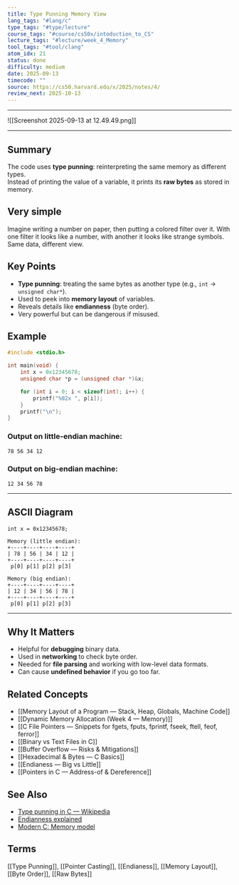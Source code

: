 ```yaml
---
title: Type Punning Memory View
lang_tags: "#lang/c"
type_tags: "#type/lecture"
course_tags: "#course/cs50x/intoduction_to_CS"
lecture_tags: "#lecture/week_4_Memory"
tool_tags: "#tool/clang"
atom_idx: 21
status: done
difficulty: medium
date: 2025-09-13
timecode: ""
source: https://cs50.harvard.edu/x/2025/notes/4/
review_next: 2025-10-13
---
```


---



![[Screenshot 2025-09-13 at 12.49.49.png]]

---

## Summary
The code uses **type punning**: reinterpreting the same memory as different types.  
Instead of printing the value of a variable, it prints its **raw bytes** as stored in memory.

## Very simple
Imagine writing a number on paper, then putting a colored filter over it. With one filter it looks like a number, with another it looks like strange symbols. Same data, different view.

## Key Points
- **Type punning**: treating the same bytes as another type (e.g., `int` → `unsigned char*`).  
- Used to peek into **memory layout** of variables.  
- Reveals details like **endianness** (byte order).  
- Very powerful but can be dangerous if misused.

## Example

```c
#include <stdio.h>

int main(void) {
    int x = 0x12345678;
    unsigned char *p = (unsigned char *)&x;

    for (int i = 0; i < sizeof(int); i++) {
        printf("%02x ", p[i]);
    }
    printf("\n");
}
```

### Output on little-endian machine:
```
78 56 34 12
```

### Output on big-endian machine:
```
12 34 56 78
```

---

## ASCII Diagram

```
int x = 0x12345678;

Memory (little endian):
+----+----+----+----+
| 78 | 56 | 34 | 12 |
+----+----+----+----+
 p[0] p[1] p[2] p[3]

Memory (big endian):
+----+----+----+----+
| 12 | 34 | 56 | 78 |
+----+----+----+----+
 p[0] p[1] p[2] p[3]
```

---

## Why It Matters
- Helpful for **debugging** binary data.  
- Used in **networking** to check byte order.  
- Needed for **file parsing** and working with low-level data formats.  
- Can cause **undefined behavior** if you go too far.

## Related Concepts
- [[Memory Layout of a Program — Stack, Heap, Globals, Machine Code]]  
- [[Dynamic Memory Allocation (Week 4 — Memory)]]  
- [[C File Pointers — Snippets for fgets, fputs, fprintf, fseek, ftell, feof, ferror]]  
- [[Binary vs Text Files in C]]  
- [[Buffer Overflow — Risks & Mitigations]]  
- [[Hexadecimal & Bytes — C Basics]]  
- [[Endianess — Big vs Little]]  
- [[Pointers in C — Address-of & Dereference]]  

## See Also
- [Type punning in C — Wikipedia](https://en.wikipedia.org/wiki/Type_punning)  
- [Endianness explained](https://developer.ibm.com/articles/au-endianc/)  
- [Modern C: Memory model](https://gustedt.wordpress.com/2010/11/29/the-c11-memory-model-introduction/)  

## Terms
[[Type Punning]], [[Pointer Casting]], [[Endianess]], [[Memory Layout]], [[Byte Order]], [[Raw Bytes]]
